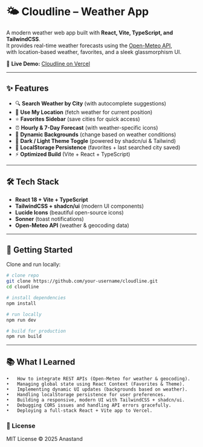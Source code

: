 # 🌤️ Cloudline – Weather App  

A modern weather web app built with **React, Vite, TypeScript, and TailwindCSS**.  
It provides real-time weather forecasts using the [Open-Meteo API](https://open-meteo.com/),  
with location-based weather, favorites, and a sleek glassmorphism UI.  

🔗 **Live Demo:** [Cloudline on Vercel](https://cloudline-sigma.vercel.app/)

---

## ✨ Features  

- 🔍 **Search Weather by City** (with autocomplete suggestions)  
- 📍 **Use My Location** (fetch weather for current position)  
- ⭐ **Favorites Sidebar** (save cities for quick access)  
- ⏰ **Hourly & 7-Day Forecast** (with weather-specific icons)  
- 🎨 **Dynamic Backgrounds** (change based on weather conditions)  
- 🌙 **Dark / Light Theme Toggle** (powered by shadcn/ui & Tailwind)  
- 💾 **LocalStorage Persistence** (favorites + last searched city saved)  
- ⚡ **Optimized Build** (Vite + React + TypeScript)  

---

## 🛠️ Tech Stack  

- **React 18 + Vite + TypeScript**  
- **TailwindCSS + shadcn/ui** (modern UI components)  
- **Lucide Icons** (beautiful open-source icons)  
- **Sonner** (toast notifications)  
- **Open-Meteo API** (weather & geocoding data)  

---

## 🚀 Getting Started  

Clone and run locally:

```bash
# clone repo
git clone https://github.com/your-username/cloudline.git
cd cloudline

# install dependencies
npm install

# run locally
npm run dev

# build for production
npm run build
```
---

## 📚 What I Learned
	•	How to integrate REST APIs (Open-Meteo for weather & geocoding).
	•	Managing global state using React Context (Favorites & Theme).
	•	Implementing dynamic UI updates (backgrounds based on weather).
	•	Handling localStorage persistence for user preferences.
	•	Building a responsive, modern UI with TailwindCSS + shadcn/ui.
	•	Debugging CORS issues and handling API errors gracefully.
	•	Deploying a full-stack React + Vite app to Vercel.

### 📄 License

MIT License © 2025 Anastand